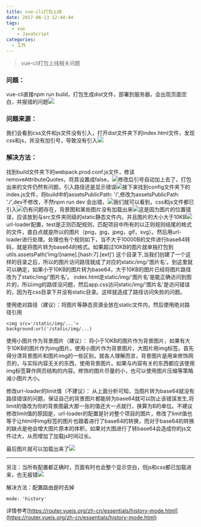 ```yaml
---
title: vue-cli打包上线
date: 2017-06-13 12:44:44
tags:
  - vue
	- JavaScript
categories: 
  - 工作
---
```

>vue-cli打包上线相关问题

<!-- more -->

### 问题：
 vue-cli直接npm run build，打包生成dist文件，部署到服务器，会出现页面空白，并报错的问题![](http://i.imgur.com/0YY2TIp.png)

### 问题来源：
我们会看到css文件和js文件没有引入，打开dist文件夹下的index.html文件，发现css和js，并没有加引号，导致没有引入![](http://i.imgur.com/cN9M4Ti.png)

### 解决方法：
找到build文件夹下的webpack.prod.conf.js文件，修该removeAttributeQuotes，将其设置成false，![](http://i.imgur.com/i4fP7MI.png)修改后引号自动加上去了，打包出来的文件仍然有问题，引入路径还是显示错误![](http://i.imgur.com/R6vmUKG.png)接下来找到config文件夹下的index.js文件，将build中的assetsPublicPath: '/',修改为assetsPublicPath: './',dev不修改，不然npm run dev 会出错，![](http://i.imgur.com/3hOnGWf.png)我们就可以看到，css和js文件都已引入![](http://i.imgur.com/5p13qEt.png)仍有问题存在，背景图和某些图片没有加载出来![](http://i.imgur.com/FBXXPY9.png)这是因为图片的位置错误，应该放到与src文件夹同级的static静态文件内，并且图片的大小大于10KB![](http://i.imgur.com/9VywE52.png)url-loader配置，test是正则匹配规则，匹配项目中所有的以正则规则结尾的格式的文件，直白点就是所以的图片（png，jpg，jpeg，gif，svg）。然后用url-loader进行处理。处理也有个规则如下，当不大于10000B的文件进行base64转码，就是将图片转为base64的格式。如果超过10KB的图片就单独打包到utils.assetsPath(‘img/[name].[hash:7].[ext]’) 这个目录下,当我们创建了一个这样的目录之后，所以的图片访问路径就成了对应的static/img/'图片名'。到这里就可以确定，如果小于10KB的图片转为base64，大于10KB的图片已经将图片路径改为了static/img/'图片名'。
index.html走static/img/'图片名'是能正确访问到图片的，所以img的路径没问题，然后app.css访问static/img/'图片名'是访问错误的，因为在css目录下并没有static目录。这样就造成了路径访问失败的问题。

使用绝对路径（建议）：将图片等静态资源全放在static文件内，然后使用绝对路径引用

	<img src='/static/img/...'>
	background:url('/static/img/...)

使用小图片作为背景图片（建议）：
将小于10KB的图片作为背景图片，如果有大于10KB的图片作为img图片。使用小图片作为背景图片，大图片用img标签。首先得分清背景图片和图片img的一些区别，就各人理解而言，背景图片是用来修饰网页的，与实际内容无关的东西，使用背景图片。如果与内容有关的东西都应该使用img标签算作网页结构的内容。修饰的图片尽量的小，也可以使用图片压缩等策略减小图片大小。

修改url-loader的limit值（不建议）：
从上面分析可知，当图片转为base64就没有路径错误的问题，保证自己的背景图片都能转为base64就可以防止该错误发生,将limit的值改为你的背景图最大那一张的值还大一点就行，换算为B的单位。不建议修改limit值的原因是，url-loader的配置是针对整个项目的图片，修改了limit值也等于让html中img标签的图片也跟着进行了base64的转换，而对于base64的转换的缺点是他会增大图片原本的体积，如果对大图进行了转base64会造成你的js文件过大，从而增加了加载js时间过长。

最后图片就可以加载出来了![](http://i.imgur.com/BpVu00W.png)


***
另注：当所有配置都正确时，页面有时也会整个显示空白，但js和css都已加载进来，也无报错![](http://i.imgur.com/Z5U1hqa.png)

解决方法：配置路由是时去掉

	mode: 'history'
详情参考[https://router.vuejs.org/zh-cn/essentials/history-mode.html](https://router.vuejs.org/zh-cn/essentials/history-mode.html)
